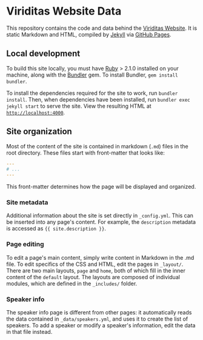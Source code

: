 # Viriditas Website Data

This repository contains the code and data behind the [Viriditas
Website](https://viriditas-org.github.io/). It is static Markdown and HTML, compiled by
[Jekyll](https://jekyllrb.com/) via [GitHub Pages](https://pages.github.com/).

## Local development

To build this site locally, you must have [Ruby](https://www.ruby-lang.org/) > 2.1.0 installed on
your machine, along with the [Bundler](https://bundler.io) gem. To install Bundler, `gem install
bundler`.

To install the dependencies required for the site to work, run `bundler install`. Then, when
dependencies have been installed, run `bundler exec jekyll start` to serve the site. View the
resulting HTML at [`http://localhost:4000`](http://locahost:4000).

## Site organization

Most of the content of the site is contained in markdown (`.md`) files in the root directory. These
files start with front-matter that looks like:

```yaml
---
# ...
---
```

This front-matter determines how the page will be displayed and organized.

### Site metadata

Additional information about the site is set directly in `_config.yml`. This can be inserted into
any page's content. For example, the `description` metadata is accessed as `{{ site.description }}`.

### Page editing

To edit a page's main content, simply write content in Markdown in the .md file. To edit specifics
of the CSS and HTML, edit the pages in `_layout/`. There are two main layouts, `page` and `home`,
both of which fill in the inner content of the `default` layout. The layouts are composed of
individual modules, which are defined in the `_includes/` folder.

### Speaker info

The speaker info page is different from other pages: it automatically reads the data contained in
`_data/speakers.yml`, and uses it to create the list of speakers. To add a speaker or modify a
speaker's information, edit the data in that file instead.
